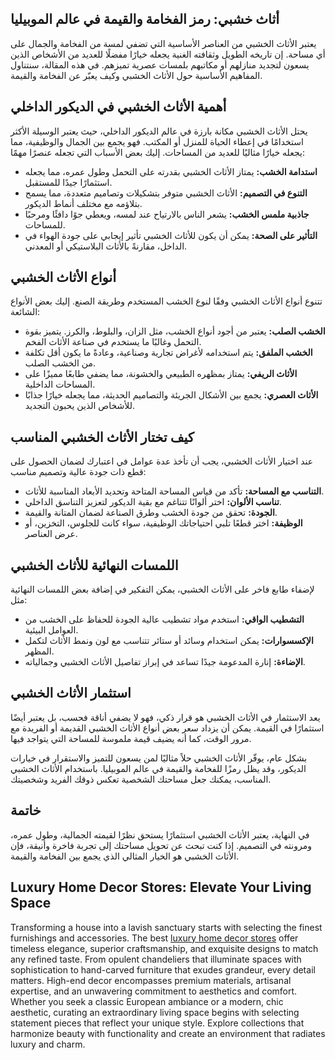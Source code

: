 <h2>أثاث خشبي: رمز الفخامة والقيمة في عالم الموبيليا</h2>

<p>يعتبر الأثاث الخشبي من العناصر الأساسية التي تضفي لمسة من الفخامة والجمال على أي مساحة. إن تاريخه الطويل وثقافته الغنية يجعله خيارًا مفضلًا للعديد من الأشخاص الذين يسعون لتجديد منازلهم أو مكاتبهم بلمسات عصرية تميزهم. في هذه المقالة، سنتناول المفاهيم الأساسية حول الأثاث الخشبي وكيف يعبّر عن الفخامة والقيمة.</p>

<h2>أهمية الأثاث الخشبي في الديكور الداخلي</h2>

<p>يحتل الأثاث الخشبي مكانة بارزة في عالم الديكور الداخلي، حيث يعتبر الوسيلة الأكثر استخدامًا في إعطاء الحياة للمنزل أو المكتب. فهو يجمع بين الجمال والوظيفية، مما يجعله خيارًا مثاليًا للعديد من المساحات. إليك بعض الأسباب التي تجعله عنصرًا مهمًا:</p>

<ul>
    <li><strong>استدامة الخشب:</strong> يمتاز الأثاث الخشبي بقدرته على التحمل وطول عمره، مما يجعله استثمارًا جيدًا للمستقبل.</li>
    <li><strong>التنوع في التصميم:</strong> الأثاث الخشبي متوفر بتشكيلات وتصاميم متعددة، مما يسمح بتلاؤمه مع مختلف أنماط الديكور.</li>
    <li><strong>جاذبية ملمس الخشب:</strong> يشعر الناس بالارتياح عند لمسه، ويعطي جوًا دافئًا ومرحبًا للمساحات.</li>
    <li><strong>التأثير على الصحة:</strong> يمكن أن يكون للأثاث الخشبي تأثير إيجابي على جودة الهواء في الداخل، مقارنةً بالأثاث البلاستيكي أو المعدني.</li>
</ul>

<h2>أنواع الأثاث الخشبي</h2>

<p>تتنوع أنواع الأثاث الخشبي وفقًا لنوع الخشب المستخدم وطريقة الصنع. إليك بعض الأنواع الشائعة:</p>

<ul>
    <li><strong>الخشب الصلب:</strong> يعتبر من أجود أنواع الخشب، مثل الزان، والبلوط، والكرز. يتميز بقوة التحمل وغالبًا ما يستخدم في صناعة الأثاث الفخم.</li>
    <li><strong>الخشب الملفق:</strong> يتم استخدامه لأغراض تجارية وصناعية، وعادةً ما يكون أقل تكلفة من الخشب الصلب.</li>
    <li><strong>الأثاث الريفي:</strong> يمتاز بمظهره الطبيعي والخشونة، مما يضفي طابعًا مميزًا على المساحات الداخلية.</li>
    <li><strong>الأثاث العصري:</strong> يجمع بين الأشكال الجريئة والتصاميم الحديثة، مما يجعله خيارًا جذابًا للأشخاص الذين يحبون التجديد.</li>
</ul>

<h2>كيف تختار الأثاث الخشبي المناسب</h2>

<p>عند اختيار الأثاث الخشبي، يجب أن تأخذ عدة عوامل في اعتبارك لضمان الحصول على قطع ذات جودة عالية وتصميم مناسب:</p>

<ul>
    <li><strong>التناسب مع المساحة:</strong> تأكد من قياس المساحة المتاحة وتحديد الأبعاد المناسبة للأثاث.</li>
    <li><strong>تناسب الألوان:</strong> اختر ألوانًا تتناغم مع بقية الديكور لتعزيز التناسق الداخلي.</li>
    <li><strong>الجودة:</strong> تحقق من جودة الخشب وطرق الصناعة لضمان المتانة والقيمة.</li>
    <li><strong>الوظيفة:</strong> اختر قطعًا تلبي احتياجاتك الوظيفية، سواء كانت للجلوس، التخزين، أو عرض العناصر.</li>
</ul>

<h2>اللمسات النهائية للأثاث الخشبي</h2>

<p>لإضفاء طابع فاخر على الأثاث الخشبي، يمكن التفكير في إضافة بعض اللمسات النهائية مثل:</p>

<ul>
    <li><strong>التشطيب الواقي:</strong> استخدم مواد تشطيب عالية الجودة للحفاظ على الخشب من العوامل البيئية.</li>
    <li><strong>الإكسسوارات:</strong> يمكن استخدام وسائد أو ستائر تتناسب مع لون ونمط الأثاث لتكمل المظهر.</li>
    <li><strong>الإضاءة:</strong> إنارة المدعومة جيدًا تساعد في إبراز تفاصيل الأثاث الخشبي وجمالياته.</li>
</ul>

<h2>استثمار الأثاث الخشبي</h2>

<p>يعد الاستثمار في الأثاث الخشبي هو قرار ذكي، فهو لا يضفي أناقة فحسب، بل يعتبر أيضًا استثمارًا في القيمة. يمكن أن يزداد سعر بعض أنواع الأثاث الخشبي القديمة أو الفريدة مع مرور الوقت، كما أنه يضيف قيمة ملموسة للمساحة التي يتواجد فيها.</p>

<p>بشكل عام، يوفّر الأثاث الخشبي حلاً مثاليًا لمن يسعون للتميز والاستقرار في خيارات الديكور، وقد يظل رمزًا للفخامة والقيمة في عالم الموبيليا. باستخدام الأثاث الخشبي المناسب، يمكنك جعل مساحتك الشخصية تعكس ذوقك الفريد وشخصيتك.</p>

<h2>خاتمة</h2>

<p>في النهاية، يعتبر الأثاث الخشبي استثمارًا يستحق نظرًا لقيمته الجمالية، وطول عمره، ومرونته في التصميم. إذا كنت تبحث عن تحويل مساحتك إلى تجربة فاخرة وأنيقة، فإن الأثاث الخشبي هو الخيار المثالي الذي يجمع بين الفخامة والقيمة.</p> <h2>Luxury Home Decor Stores: Elevate Your Living Space</h2>  

<p>Transforming a house into a lavish sanctuary starts with selecting the finest furnishings and accessories. The best <a href="https://www.mobiliacleopatra.com/">luxury home decor stores</a> offer timeless elegance, superior craftsmanship, and exquisite designs to match any refined taste. From opulent chandeliers that illuminate spaces with sophistication to hand-carved furniture that exudes grandeur, every detail matters. High-end decor encompasses premium materials, artisanal expertise, and an unwavering commitment to aesthetics and comfort. Whether you seek a classic European ambiance or a modern, chic aesthetic, curating an extraordinary living space begins with selecting statement pieces that reflect your unique style. Explore collections that harmonize beauty with functionality and create an environment that radiates luxury and charm.</p>
